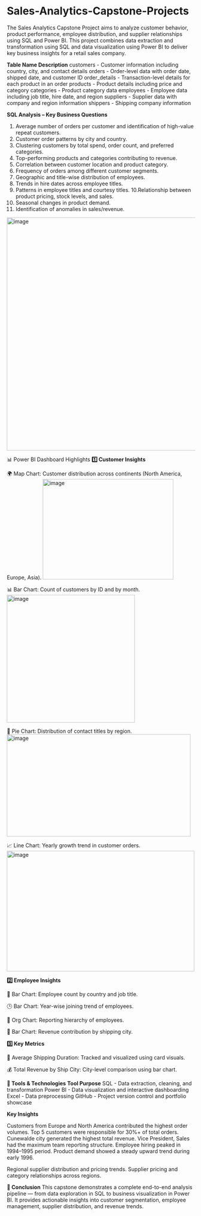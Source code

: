 # Sales-Analytics-Capstone-Projects
The Sales Analytics Capstone Project aims to analyze customer behavior, product performance, employee distribution, and supplier relationships using SQL and Power BI. This project combines data extraction and transformation using SQL and data visualization using Power BI to deliver key business insights for a retail sales company.

**Table Name	Description**
customers -	Customer information including country, city, and contact details
orders - Order-level data with order date, shipped date, and customer ID
order_details -	Transaction-level details for each product in an order
products	- Product details including price and category
categories	- Product category data
employees	- Employee data including job title, hire date, and region
suppliers -	Supplier data with company and region information
shippers -	Shipping company information

**SQL Analysis – Key Business Questions**

1. Average number of orders per customer and identification of high-value repeat customers.
2. Customer order patterns by city and country.
3. Clustering customers by total spend, order count, and preferred categories.
4. Top-performing products and categories contributing to revenue.
5. Correlation between customer location and product category.
6. Frequency of orders among different customer segments.
7. Geographic and title-wise distribution of employees.
8. Trends in hire dates across employee titles.
9. Patterns in employee titles and courtesy titles.
10.Relationship between product pricing, stock levels, and sales.
11. Seasonal changes in product demand.
12. Identification of anomalies in sales/revenue.

<img width="1123" height="622" alt="image" src="https://github.com/user-attachments/assets/2de3f575-723e-4593-98f4-68580c56bd02" />

📊 Power BI Dashboard Highlights
**1️⃣ Customer Insights**

🌍 Map Chart: Customer distribution across continents (North America, Europe, Asia).
<img width="349" height="268" alt="image" src="https://github.com/user-attachments/assets/d32215d2-e3a7-48cd-a4d3-447aec7663c1" />

📊 Bar Chart: Count of customers by ID and by month.
<img width="342" height="341" alt="image" src="https://github.com/user-attachments/assets/17c4d715-3d19-44b7-bc83-0ed732a3176e" />

🧭 Pie Chart: Distribution of contact titles by region.
<img width="491" height="273" alt="image" src="https://github.com/user-attachments/assets/24dfa48e-30e3-4503-9c9a-318240e639b2" />

📈 Line Chart: Yearly growth trend in customer orders.
<img width="501" height="322" alt="image" src="https://github.com/user-attachments/assets/6b703651-88d0-4f4e-a6cc-df8659d3009c" />

**2️⃣ Employee Insights**

👔 Bar Chart: Employee count by country and job title.

🕒 Bar Chart: Year-wise joining trend of employees.

🌳 Org Chart: Reporting hierarchy of employees.

💼 Bar Chart: Revenue contribution by shipping city.

**3️⃣ Key Metrics**

🚢 Average Shipping Duration: Tracked and visualized using card visuals.

💰 Total Revenue by Ship City: City-level comparison using bar chart.


**🧠 Tools & Technologies**
**Tool	Purpose**
SQL -	Data extraction, cleaning, and transformation
Power BI -	Data visualization and interactive dashboarding
Excel	- Data preprocessing
GitHub	- Project version control and portfolio showcase

**Key Insights**

Customers from Europe and North America contributed the highest order volumes.
Top 5 customers were responsible for 30%+ of total orders.
Cunewalde city generated the highest total revenue.
Vice President, Sales had the maximum team reporting structure.
Employee hiring peaked in 1994–1995 period.
Product demand showed a steady upward trend during early 1996.

Regional supplier distribution and pricing trends.
Supplier pricing and category relationships across regions.

**🎯 Conclusion**
This capstone demonstrates a complete end-to-end analysis pipeline — from data exploration in SQL to business visualization in Power BI.
It provides actionable insights into customer segmentation, employee management, supplier distribution, and revenue trends.
